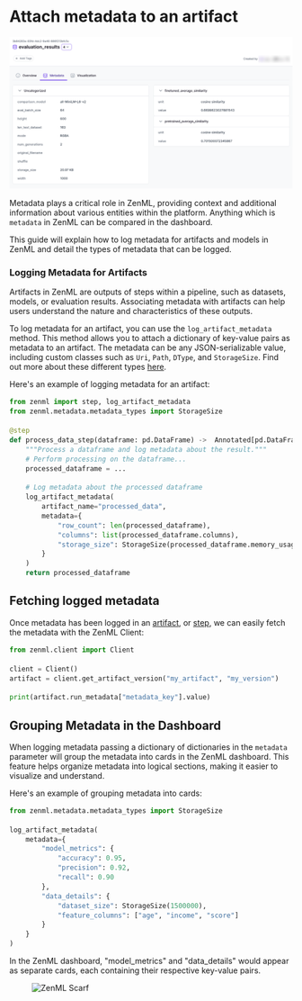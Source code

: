 # Attach metadata to an artifact

![Metadata in the dashboard](../../.gitbook/assets/metadata-in-dashboard.png)

Metadata plays a critical role in ZenML, providing context and additional information about various entities within the platform. Anything which is `metadata` in ZenML can be compared in the dashboard.

This guide will explain how to log metadata for artifacts and models in ZenML and detail the types of metadata that can be logged.

### Logging Metadata for Artifacts


Artifacts in ZenML are outputs of steps within a pipeline, such as datasets, models, or evaluation results. Associating metadata with artifacts can help users understand the nature and characteristics of these outputs.

To log metadata for an artifact, you can use the `log_artifact_metadata` method. This method allows you to attach a dictionary of key-value pairs as metadata to an artifact. The metadata can be any JSON-serializable value, including custom classes such as `Uri`, `Path`, `DType`, and `StorageSize`. Find out more about these different types [here](../track-metrics-metadata/logging-metadata.md).&#x20;

Here's an example of logging metadata for an artifact:

```python
from zenml import step, log_artifact_metadata
from zenml.metadata.metadata_types import StorageSize

@step
def process_data_step(dataframe: pd.DataFrame) ->  Annotated[pd.DataFrame, "processed_data"],:
    """Process a dataframe and log metadata about the result."""
    # Perform processing on the dataframe...
    processed_dataframe = ...

    # Log metadata about the processed dataframe
    log_artifact_metadata(
        artifact_name="processed_data",
        metadata={
            "row_count": len(processed_dataframe),
            "columns": list(processed_dataframe.columns),
            "storage_size": StorageSize(processed_dataframe.memory_usage().sum())
        }
    )
    return processed_dataframe
```

## Fetching logged metadata

Once metadata has been logged in an [artifact](attach-metadata-to-a-artifact.md), or [step](../track-metrics-metadata/attach-metadata-to-a-model.md), we can easily fetch the metadata with the ZenML Client:

```python
from zenml.client import Client

client = Client()
artifact = client.get_artifact_version("my_artifact", "my_version")

print(artifact.run_metadata["metadata_key"].value)
```

## Grouping Metadata in the Dashboard

When logging metadata passing a dictionary of dictionaries in the `metadata` parameter will group the metadata into cards in the ZenML dashboard. This feature helps organize metadata into logical sections, making it easier to visualize and understand.

Here's an example of grouping metadata into cards:

```python
from zenml.metadata.metadata_types import StorageSize

log_artifact_metadata(
    metadata={
        "model_metrics": {
            "accuracy": 0.95,
            "precision": 0.92,
            "recall": 0.90
        },
        "data_details": {
            "dataset_size": StorageSize(1500000),
            "feature_columns": ["age", "income", "score"]
        }
    }
)
```

In the ZenML dashboard, "model\_metrics" and "data\_details" would appear as separate cards, each containing their respective key-value pairs.
<!-- For scarf -->
<figure><img alt="ZenML Scarf" referrerpolicy="no-referrer-when-downgrade" src="https://static.scarf.sh/a.png?x-pxid=f0b4f458-0a54-4fcd-aa95-d5ee424815bc" /></figure>


